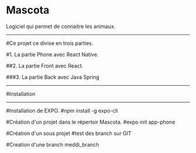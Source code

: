 # Mascota
Logiciel qui permet de connaitre les animaux.
***
#Ce projet ce divise en trois parties.

#1. La partie Phone avec React Native.

##2. La partie Front avec React.

###3. La partie Back avec Java Spring

***
#Installation
***

#Installation de EXPO.
#npm install -g expo-cli

#Création d'un projet dans le répertoir Mascota.
#expo init app-phone

#Création d'un sous projet 
#test des branch sur GIT

#Creation d'une branch meddi_branch
